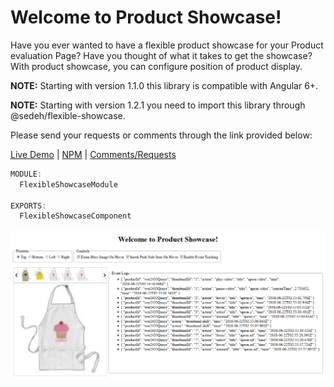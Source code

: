 
# Welcome to Product Showcase!

Have you ever wanted to have a flexible product showcase for your Product evaluation Page? Have you thought of what it takes to get the showcase? With product showcase, you can configure position of product display.

**NOTE:** Starting with version 1.1.0 this library is compatible with Angular 6+.

**NOTE:** Starting with version 1.2.1 you need to import this library through @sedeh/flexible-showcase.

Please send your requests or comments through the link provided below:

[Live Demo](https://flexible-showcase.stackblitz.io)  | 
[NPM](https://www.npmjs.com/package/@sedeh/flexible-showcase) | 
[Comments/Requests](https://github.com/msalehisedeh/flexible-showcase/issues)


```javascript
MODULE:
  FlexibleShowcaseModule

EXPORTS:
  FlexibleShowcaseComponent
```


![alt text](https://raw.githubusercontent.com/msalehisedeh/flexible-showcase/master/sample.png  "What you would see when a flexible showcase is used")
